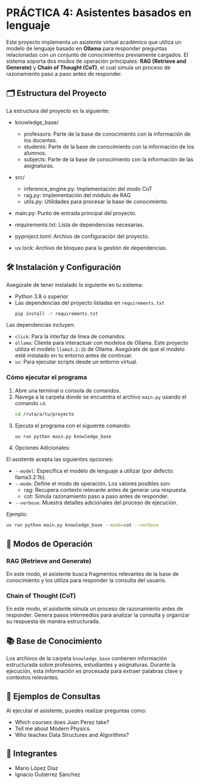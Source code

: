 # PRÁCTICA 4: Asistentes basados en lenguaje


Este proyecto implementa un asistente virtual académico que utiliza un modelo de lenguaje basado en **Ollama** para responder preguntas relacionadas con un conjunto de conocimientos previamente cargados. El sistema soporta dos modos de operación principales: **RAG (Retrieve and Generate)** y **Chain of Thought (CoT)**, el cual simula un proceso de razonamiento paso a paso antes de responder.

## 🗂️ Estructura del Proyecto
La estructura del proyecto es la siguiente:

- knowledge_base/
   - professors: Parte de la base de conocimiento con la información de los docentes.
   - students: Parte de la base de conocimiento con la información de los alumnos.
   - subjects: Parte de la base de conocimiento con la información de las asignaturas.



- src/
   - inference_engine.py: Implementación del modo CoT 
   - rag.py: Implementación del módulo de RAG
   - utils.py: Utilidades para procesar la base de conocimiento.



- main.py: Punto de entrada principal del proyecto.

- requirements.txt: Lista de dependencias necesarias.

- pyproject.toml: Archivo de configuración del proyecto.

- uv.lock: Archivo de bloqueo para la gestión de dependencias.

## 🛠️ Instalación y Configuración

Asegúrate de tener instalado lo siguiente en tu sistema:
- Python 3.8 o superior
- Las dependencias del proyecto listadas en `requirements.txt`
    ```bash
    pip install -r requirements.txt
Las dependencias incluyen:

- `click`: Para la interfaz de línea de comandos.
- `ollama`: Cliente para interactuar con modelos de Ollama. Este proyecto utiliza el modelo `llama3.2:1b` de Ollama. Asegúrate de que el modelo esté instalado en tu entorno antes de continuar.
- `uv`: Para ejecutar scripts desde un entorno virtual.

### Cómo ejecutar el programa

1. Abre una terminal o consola de comandos.
2. Navega a la carpeta donde se encuentra el archivo `main.py` usando el comando `cd`.
     ```bash
     cd /ruta/a/tu/proyecto
     ```
3. Ejecuta el programa con el siguiente comando:  
   ```bash
   uv run python main.py knowledge_base

4. Opciones Adicionales:

El asistente acepta las siguientes opciones:

- `--model`: Especifica el modelo de lenguaje a utilizar (por defecto: llama3.2:1b).
- `--mode`: Define el modo de operación. Los valores posibles son:
   - rag: Recupera contexto relevante antes de generar una respuesta.
   - cot: Simula razonamiento paso a paso antes de responder.
- `--verbose`: Muestra detalles adicionales del proceso de ejecución.

Ejemplo:
```bash
uv run python main.py knowledge_base --mode=cot --verbose
```

## 🧠 Modos de Operación

### RAG (Retrieve and Generate)
En este modo, el asistente busca fragmentos relevantes de la base de conocimiento y los utiliza para responder la consulta del usuario.

### Chain of Thought (CoT)
En este modo, el asistente simula un proceso de razonamiento antes de responder. Genera pasos intermedios para analizar la consulta y organizar su respuesta de manera estructurada.

## 📚 Base de Conocimiento
Los archivos de la carpeta `knowledge_base` contienen información estructurada sobre profesores, estudiantes y asignaturas. Durante la ejecución, esta información es procesada para extraer palabras clave y contextos relevantes.

## 🧪 Ejemplos de Consultas
Al ejecutar el asistente, puedes realizar preguntas como:
- Which courses does Juan Perez take?
- Tell me about Modern Physics.
- Who teaches Data Structures and Algorithms?

## 👥 Integrantes

- Mario López Díaz
- Ignacio Gutiérrez Sánchez